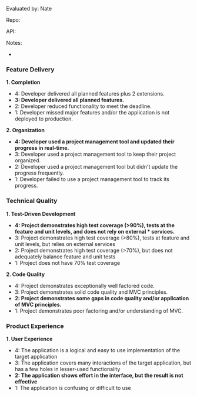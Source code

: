 Evaluated by: Nate

Repo:

API:

Notes:

-

### Feature Delivery

**1. Completion**

* 4: Developer delivered all planned features plus 2 extensions.
* **3: Developer delivered all planned features.**
* 2: Developer reduced functionality to meet the deadline.
* 1: Developer missed major features and/or the application is not deployed to production.

**2. Organization**

* **4: Developer used a project management tool and updated their progress in real-time.**
* 3: Developer used a project management tool to keep their project organized.
* 2: Developer used a project management tool but didn't update the progress frequently.
* 1: Developer failed to use a project management tool to track its progress.

### Technical Quality

**1. Test-Driven Development**

* **4: Project demonstrates high test coverage (>90%), tests at the feature and unit levels, and does not rely on external * services.**
* 3: Project demonstrates high test coverage (>80%), tests at feature and unit levels, but relies on external services
* 2: Project demonstrates high test coverage (>70%), but does not adequately balance feature and unit tests
* 1: Project does not have 70% test coverage

**2. Code Quality**

* 4: Project demonstrates exceptionally well factored code.
* 3: Project demonstrates solid code quality and MVC principles.
* **2: Project demonstrates some gaps in code quality and/or application of MVC principles.**
* 1: Project demonstrates poor factoring and/or understanding of MVC.

### Product Experience

**1. User Experience**

* 4: The application is a logical and easy to use implementation of the target application
* 3: The application covers many interactions of the target application, but has a few holes in lesser-used functionality
* **2: The application shows effort in the interface, but the result is not effective**
* 1: The application is confusing or difficult to use
